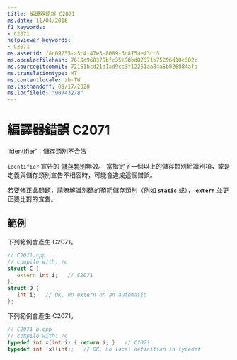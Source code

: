 ```yaml
---
title: 編譯器錯誤 C2071
ms.date: 11/04/2016
f1_keywords:
- C2071
helpviewer_keywords:
- C2071
ms.assetid: f8c09255-a5c4-47e3-8089-3d875ae43cc5
ms.openlocfilehash: 7619d968379bfc35e98bd87071b75296d10c382c
ms.sourcegitcommit: 72161bcd21d1ad9cc3f12261aa84a5b026884afa
ms.translationtype: MT
ms.contentlocale: zh-TW
ms.lasthandoff: 09/17/2020
ms.locfileid: "90743278"
---
```

# <a name="compiler-error-c2071"></a>編譯器錯誤 C2071

'identifier'：儲存類別不合法

`identifier` 宣告的 [儲存類別](../../c-language/c-storage-classes.md)無效。 當指定了一個以上的儲存類別給識別項，或是定義與儲存類別宣告不相容時，可能會造成這個錯誤。

若要修正此問題，請瞭解識別碼的預期儲存類別（例如 **`static`** 或）， **`extern`** 並更正要比對的宣告。

## <a name="examples"></a>範例

下列範例會產生 C2071。

```cpp
// C2071.cpp
// compile with: /c
struct C {
   extern int i;   // C2071
};
struct D {
   int i;   // OK, no extern on an automatic
};
```

下列範例會產生 C2071。

```cpp
// C2071_b.cpp
// compile with: /c
typedef int x(int i) { return i; }   // C2071
typedef int (x)(int);   // OK, no local definition in typedef
```
